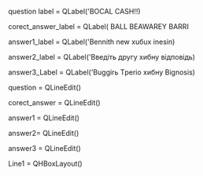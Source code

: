 question label = QLabel('BOCAL CASH!!)

corect_answer_label = QLabel( BALL BEAWAREY BARRI

answer1_label = QLabel('Bennith new xuбux inesin)

answer2_label = QLabel('Введіть другу хибну відповідь)

answer3_Label = QLabel('Buggirь Tреrio xибнy Bignosis)

question = QLineEdit()

corect_answer = QLineEdit()

answer1 = QLineEdit()

answer2= QLineEdit()

answer3 = QLineEdit()

Line1 = QHBoxLayout()
